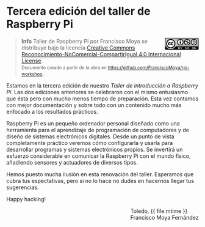 [//]: # (-*- mode: markdown; coding: utf-8 -*-)

# Tercera edición del taller de Raspberry Pi

> **Info**
> <a rel="license" href="http://creativecommons.org/licenses/by-nc-sa/4.0/">
> <img alt="Licencia de Creative Commons" style="border-width:0; float:right" src="img/cc-by-nc-sa-88x31.png" />
> </a><span xmlns:dct="http://purl.org/dc/terms/" property="dct:title">
> Taller de Raspberry Pi</span> por 
> <span xmlns:cc="http://creativecommons.org/ns#" property="cc:attributionName">
> Francisco Moya</span> se distribuye bajo la licencia 
> <a rel="license" href="http://creativecommons.org/licenses/by-nc-sa/4.0/">
> Creative Commons Reconocimiento-NoComercial-CompartirIgual 4.0 
> Internacional License</a>.<br />
> <span style="font-size:smaller">Documento creado a partir de la obra en 
> <a xmlns:dct="http://purl.org/dc/terms/" href="https://github.com/FranciscoMoya/rpi-doc" rel="dct:source">
> https://github.com/FranciscoMoya/rpi-workshop</a></span>.

Estamos en la tercera edición de nuestro *Taller de introducción a
Raspberry Pi*.  Las dos ediciones anteriores se celebraron con el
mismo entusiasmo que ésta pero con mucho menos tiempo de preparación.
Esta vez contamos con mejor documentación y sobre todo con un
contenido mucho más enfocado a los resultados prácticos.

Raspberry Pi es un pequeño ordenador personal diseñado como una
herramienta para el aprendizaje de programación de computadores y de
diseño de sistemas electrónicos digitales.  Desde un punto de vista
completamente práctico veremos cómo configurarla y usarla para
desarrollar programas y sistemas electrónicos propios.  Se invertirá
un esfuerzo considerable en comunicar la Raspberry Pi con el mundo
físico, añadiendo sensores y actuadores de diversos tipos.

Hemos puesto mucha ilusión en esta renovación del taller.  Esperamos
que cubra tus espectativas, pero si no lo hace no dudes en hacernos
llegar tus sugerencias.

Happy hacking!

<div style="float:right; display:block">
Toledo, {{ file.mtime }}<br/>
Francisco Moya Fernández
</div>
